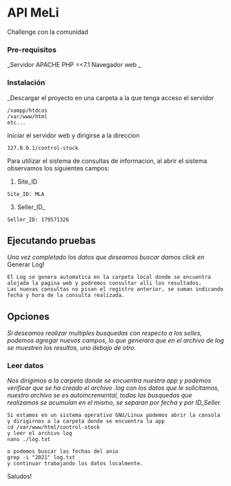 # API MeLi

Challenge con la comunidad


### Pre-requisitos 

_Servidor APACHE
PHP =<7.1
Navegador web
_



### Instalación 

_Descargar el proyecto en una carpeta a la que tenga acceso el servidor
```
/xampp/htdcos 
/var/www/html
etc...
```
Iniciar el servidor web y dirigirse a la direccion 

```
127.0.0.1/control-stock
```

Para utilizar el sistema de consultas de informacion, al abrir el sistema observamos los siguientes campos:
1) Site_ID
```
Site_ID: MLA
```
3) Seller_ID_
```
Seller_ID: 179571326
```

## Ejecutando pruebas 

_Una vez completado los datos que deseamos buscar damos click en_ Generar Log!

```
El Log se genera automatica en la carpeta local donde se encuentra alojada la pagina web y podremos consultar alli los resultados.
Las nuevas consultas no pisan el registro anterior, se suman indicando fecha y hora de la consulta realizada.
```

## Opciones 

_Si deseamos realizar multiples busquedas con respecto a los selles, podemos agregar nuevos campos, lo que generara que en el archivo de log
se muestren los resultos, uno debajo de otro._

### Leer datos

_Nos dirigimos a la carpeta donde se encuentra nuestra app y podemos verificar que se ha creado el archivo .log con los datos que le solicitamos, nuestro archivo se es autoincremental, todas las busquedas que realizamos se acumulan en el mismo, se separan por fecha y por ID_Seller._

```
Si estamos en un sistema operativo GNU/Linux podemos abrir la consola y dirigirnos a la carpeta donde se encuentra la app
cd /var/www/html/control-stock
y leer el archivo log 
nano ./log.txt

o podemos buscar las fechas del anio
grep -i "2021" log.txt
y continuar trabajando los datos localmente.
```

Saludos!

